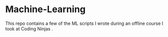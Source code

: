 # Machine-Learning

This repo contains a few of the ML scripts I wrote during an offline course I took at Coding Ninjas .
